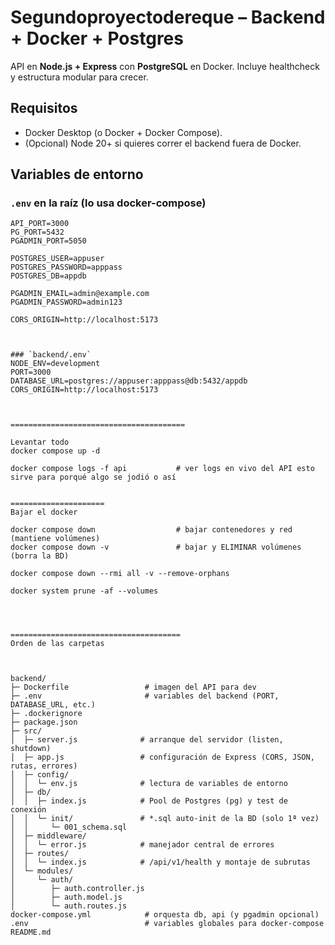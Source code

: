 # Segundoproyectodereque – Backend + Docker + Postgres

API en **Node.js + Express** con **PostgreSQL** en Docker. Incluye healthcheck y estructura modular para crecer.

## Requisitos
- Docker Desktop (o Docker + Docker Compose).
- (Opcional) Node 20+ si quieres correr el backend fuera de Docker.

## Variables de entorno

### `.env` en la raíz (lo usa docker-compose)
```env
API_PORT=3000
PG_PORT=5432
PGADMIN_PORT=5050

POSTGRES_USER=appuser
POSTGRES_PASSWORD=apppass
POSTGRES_DB=appdb

PGADMIN_EMAIL=admin@example.com
PGADMIN_PASSWORD=admin123

CORS_ORIGIN=http://localhost:5173



### `backend/.env` 
NODE_ENV=development
PORT=3000
DATABASE_URL=postgres://appuser:apppass@db:5432/appdb
CORS_ORIGIN=http://localhost:5173



=======================================

Levantar todo
docker compose up -d   

docker compose logs -f api           # ver logs en vivo del API esto sirve para porqué algo se jodió o así


=====================
Bajar el docker

docker compose down                  # bajar contenedores y red (mantiene volúmenes)
docker compose down -v               # bajar y ELIMINAR volúmenes (borra la BD)

docker compose down --rmi all -v --remove-orphans 

docker system prune -af --volumes 




======================================
Orden de las carpetas



backend/
├─ Dockerfile                 # imagen del API para dev
├─ .env                       # variables del backend (PORT, DATABASE_URL, etc.)
├─ .dockerignore
├─ package.json
├─ src/
│  ├─ server.js              # arranque del servidor (listen, shutdown)
│  ├─ app.js                 # configuración de Express (CORS, JSON, rutas, errores)
│  ├─ config/
│  │  └─ env.js              # lectura de variables de entorno
│  ├─ db/
│  │  ├─ index.js            # Pool de Postgres (pg) y test de conexión
│  │  └─ init/               # *.sql auto-init de la BD (solo 1ª vez)
│  │     └─ 001_schema.sql
│  ├─ middleware/
│  │  └─ error.js            # manejador central de errores
│  ├─ routes/
│  │  └─ index.js            # /api/v1/health y montaje de subrutas
│  └─ modules/
│     └─ auth/
│        ├─ auth.controller.js
│        ├─ auth.model.js
│        └─ auth.routes.js
docker-compose.yml            # orquesta db, api (y pgadmin opcional)
.env                          # variables globales para docker-compose
README.md